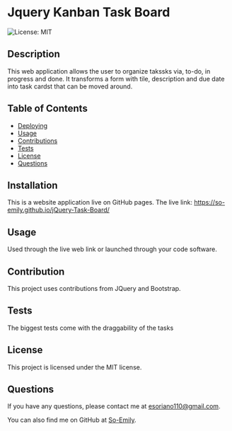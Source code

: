 # Jquery Kanban Task Board
![License: MIT](https://img.shields.io/badge/License-MIT-yellow.svg)

## Description
This web application allows the user to  organize takssks via, to-do, in progress and done. It transforms a form with tile, description and due date into task cardst that can be moved around.

## Table of Contents
- [Deploying](#deploying)
- [Usage](#usage)
- [Contributions](#contributions)
- [Tests](#tests)
- [License](#license)
- [Questions](#questions)

## Installation
This is a website application live on GitHub pages. The live link: https://so-emily.github.io/jQuery-Task-Board/

## Usage
Used through the live web link or launched through your code software.

## Contribution
This project uses contributions from JQuery and Bootstrap.

## Tests
The biggest tests come with the draggability of the tasks

## License
This project is licensed under the MIT license.

## Questions
If you have any questions, please contact me at [esoriano110@gmail.com](mailto:esoriano110@gmail.com). 

You can also find me on GitHub at [So-Emily](https://github.com/So-Emily).